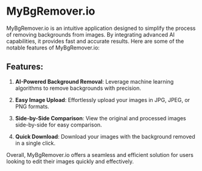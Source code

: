 # MyBgRemover.io

MyBgRemover.io is an intuitive application designed to simplify the process of removing backgrounds from images. By integrating advanced AI capabilities, it provides fast and accurate results. Here are some of the notable features of MyBgRemover.io:

## Features:

1. **AI-Powered Background Removal**: Leverage machine learning algorithms to remove backgrounds with precision.
  
2. **Easy Image Upload**: Effortlessly upload your images in JPG, JPEG, or PNG formats.

3. **Side-by-Side Comparison**: View the original and processed images side-by-side for easy comparison.

4. **Quick Download**: Download your images with the background removed in a single click.

Overall, MyBgRemover.io offers a seamless and efficient solution for users looking to edit their images quickly and effectively.

